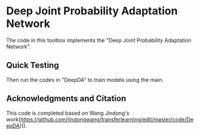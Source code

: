 Deep Joint Probability Adaptation Network
========
The code in this toolbox implements the "Deep Joint Probability Adaptation Network".

Quick Testing
--
 Then run the codes in "DeepDA" to train models using the main.

Acknowledgments and Citation
--
This code is completed based on Wang Jindong's work(https://github.com/jindongwang/transferlearning/edit/master/code/DeepDA)().
